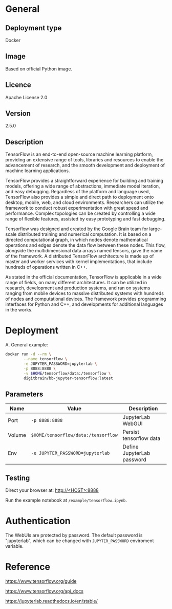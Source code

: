 # General

## Deployment type

Docker

## Image

Based on official Python image.

## Licence

Apache License 2.0

## Version

2.5.0

## Description

TensorFlow is an end-to-end open-source machine learning platform, providing an extensive range of tools, libraries and resources to enable the advancement of research, and the smooth development and deployment of machine learning applications.

TensorFlow provides a straightforward experience for building and training models, offering a wide range of abstractions, immediate model iteration, and easy debugging. Regardless of the platform and language used, TensorFlow also provides a simple and direct path to deployment onto desktop, mobile, web, and cloud environments. Researchers can utilize the framework to conduct robust experimentation with great speed and performance. Complex topologies can be created by controlling a wide range of flexible features, assisted by easy prototyping and fast debugging.

Tensorflow was designed and created by the Google Brain team for large-scale distributed training and numerical computation. It is based on a directed computational graph, in which nodes denote mathematical operations and edges denote the data flow between these nodes. This flow, alongside the multidimensional data arrays named tensors, gave the name of the framework. A distributed TensorFlow architecture is made up of master and worker services with kernel implementations, that include hundreds of operations written in C++.

As stated in the official documentation, TensorFlow is applicable in a wide range of fields, on many different architectures. It can be utilized in research, development and production systems, and ran on systems ranging from mobile devices to massive distributed systems with hundreds of nodes and computational devices. The framework provides programming interfaces for Python and C++, and developments for additional languages in the works.


# Deployment

A. General example:

```sh
docker run -d --rm \
        --name tensorflow \
        -e JUPYTER_PASSWORD=jupyterlab \
        -p 8888:8888 \
        -v $HOME/tensorflow/data:/tensorflow \
        digitbrain/bb-jupyter-tensorflow:latest
```

## Parameters

|Name|Value|Description|
|-|-|-|
|Port|`-p 8888:8888`|JupyterLab WebGUI|
|Volume|`$HOME/tensorflow/data:/tensorflow`|Persist tensorflow data|
|Env|`-e JUPYTER_PASSWORD=jupyterlab`|Define JupyterLab password|

## Testing

Direct your browser at: [http://\<HOST\>:8888](http://<HOST>:8888)

Run the example notebook at `/example/tensorflow.ipynb`.

# Authentication

The WebUIs are protected by password. The default password is "jupyterlab", which can be changed with `JUPYTER_PASSWORD` enviroment variable.

# Reference

https://www.tensorflow.org/guide

https://www.tensorflow.org/api_docs

https://jupyterlab.readthedocs.io/en/stable/

